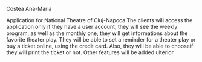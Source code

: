 Costea Ana-Maria


Application for National Theatre of Cluj-Napoca
The clients will access the application only if they have a user account, they will see the weekly program, as well as the monthly one, they will get informations about the favorite theater play. They will be able to set a reminder for a theater play or buy a ticket online, using the credit card. Also, they will be able to chooseif they will print the ticket or not. Other features will be added ulterior.

